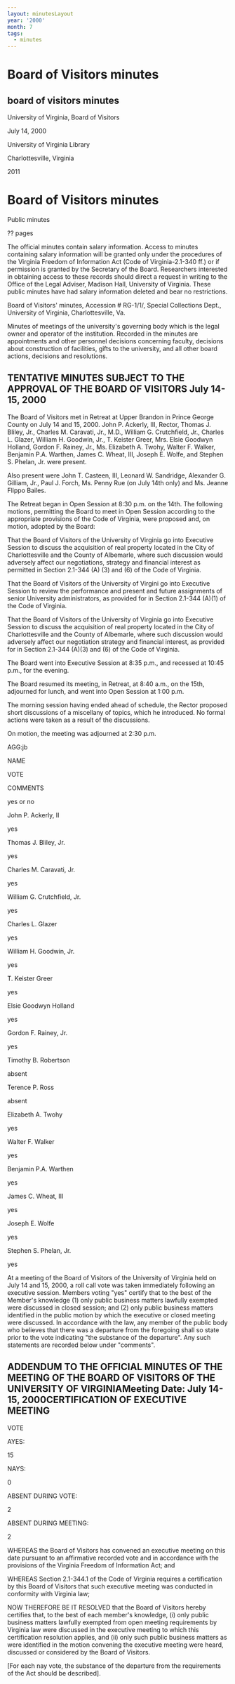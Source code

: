 ```yaml
---
layout: minutesLayout
year: '2000'
month: 7
tags:
  - minutes
---
```

Board of Visitors minutes
=========================

board of visitors minutes
-------------------------

University of Virginia, Board of Visitors

July 14, 2000

University of Virginia Library

Charlottesville, Virginia

2011

Board of Visitors minutes
=========================

Public minutes

?? pages

The official minutes contain salary information. Access to minutes containing salary information will be granted only under the procedures of the Virginia Freedom of Information Act (Code of Virginia-2.1-340 ff.) or if permission is granted by the Secretary of the Board. Researchers interested in obtaining access to these records should direct a request in writing to the Office of the Legal Adviser, Madison Hall, University of Virginia. These public minutes have had salary information deleted and bear no restrictions.

Board of Visitors' minutes, Accession # RG-1/1/, Special Collections Dept., University of Virginia, Charlottesville, Va.

Minutes of meetings of the university's governing body which is the legal owner and operator of the institution. Recorded in the minutes are appointments and other personnel decisions concerning faculty, decisions about construction of facilities, gifts to the university, and all other board actions, decisions and resolutions.

TENTATIVE MINUTES SUBJECT TO THE APPROVAL OF THE BOARD OF VISITORS July 14-15, 2000
-----------------------------------------------------------------------------------

The Board of Visitors met in Retreat at Upper Brandon in Prince George County on July 14 and 15, 2000. John P. Ackerly, III, Rector, Thomas J. Bliley, Jr., Charles M. Caravati, Jr., M.D., William G. Crutchfield, Jr., Charles L. Glazer, William H. Goodwin, Jr., T. Keister Greer, Mrs. Elsie Goodwyn Holland, Gordon F. Rainey, Jr., Ms. Elizabeth A. Twohy, Walter F. Walker, Benjamin P.A. Warthen, James C. Wheat, III, Joseph E. Wolfe, and Stephen S. Phelan, Jr. were present.

Also present were John T. Casteen, III, Leonard W. Sandridge, Alexander G. Gilliam, Jr., Paul J. Forch, Ms. Penny Rue (on July 14th only) and Ms. Jeanne Flippo Bailes.

The Retreat began in Open Session at 8:30 p.m. on the 14th. The following motions, permitting the Board to meet in Open Session according to the appropriate provisions of the Code of Virginia, were proposed and, on motion, adopted by the Board:

That the Board of Visitors of the University of Virginia go into Executive Session to discuss the acquisition of real property located in the City of Charlottesville and the County of Albemarle, where such discussion would adversely affect our negotiations, strategy and financial interest as permitted in Section 2.1-344 (A) (3) and (6) of the Code of Virginia.

That the Board of Visitors of the University of Virgini go into Executive Session to review the performance and present and future assignments of senior University administrators, as provided for in Section 2.1-344 (A)(1) of the Code of Virginia.

That the Board of Visitors of the University of Virginia go into Executive Session to discuss the acquisition of real property located in the City of Charlottesville and the County of Albemarle, where such discussion would adversely affect our negotiation strategy and financial interest, as provided for in Section 2.1-344 (A)(3) and (6) of the Code of Virginia.

The Board went into Executive Session at 8:35 p.m., and recessed at 10:45 p.m., for the evening.

The Board resumed its meeting, in Retreat, at 8:40 a.m., on the 15th, adjourned for lunch, and went into Open Session at 1:00 p.m.

The morning session having ended ahead of schedule, the Rector proposed short discussions of a miscellany of topics, which he introduced. No formal actions were taken as a result of the discussions.

On motion, the meeting was adjourned at 2:30 p.m.

AGG:jb

NAME

VOTE

COMMENTS

yes or no

John P. Ackerly, II

yes

Thomas J. Bliley, Jr.

yes

Charles M. Caravati, Jr.

yes

William G. Crutchfield, Jr.

yes

Charles L. Glazer

yes

William H. Goodwin, Jr.

yes

T. Keister Greer

yes

Elsie Goodwyn Holland

yes

Gordon F. Rainey, Jr.

yes

Timothy B. Robertson

absent

Terence P. Ross

absent

Elizabeth A. Twohy

yes

Walter F. Walker

yes

Benjamin P.A. Warthen

yes

James C. Wheat, III

yes

Joseph E. Wolfe

yes

Stephen S. Phelan, Jr.

yes

At a meeting of the Board of Visitors of the University of Virginia held on July 14 and 15, 2000, a roll call vote was taken immediately following an executive session. Members voting "yes" certify that to the best of the Member's knowledge (1) only public business matters lawfully exempted were discussed in closed session; and (2) only public business matters identified in the public motion by which the executive or closed meeting were discussed. In accordance with the law, any member of the public body who believes that there was a departure from the foregoing shall so state prior to the vote indicating "the substance of the departure". Any such statements are recorded below under "comments".

ADDENDUM TO THE OFFICIAL MINUTES OF THE MEETING OF THE BOARD OF VISITORS OF THE UNIVERSITY OF VIRGINIAMeeting Date: July 14-15, 2000CERTIFICATION OF EXECUTIVE MEETING
----------------------------------------------------------------------------------------------------------------------------------------------------------------------

VOTE

AYES:

15

NAYS:

0

ABSENT DURING VOTE:

2

ABSENT DURING MEETING:

2

WHEREAS the Board of Visitors has convened an executive meeting on this date pursuant to an affirmative recorded vote and in accordance with the provisions of the Virginia Freedom of Information Act; and

WHEREAS Section 2.1-344.1 of the Code of Virginia requires a certification by this Board of Visitors that such executive meeting was conducted in conformity with Virginia law;

NOW THEREFORE BE IT RESOLVED that the Board of Visitors hereby certifies that, to the best of each member's knowledge, (i) only public business matters lawfully exempted from open meeting requirements by Virginia law were discussed in the executive meeting to which this certification resolution applies, and (ii) only such public business matters as were identified in the motion convening the executive meeting were heard, discussed or considered by the Board of Visitors.

\[For each nay vote, the substance of the departure from the requirements of the Act should be described\].
